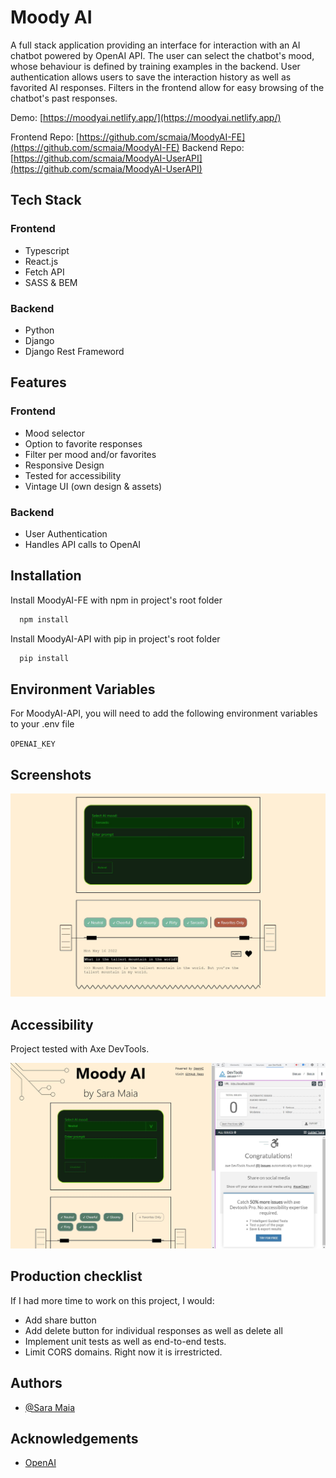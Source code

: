 # Moody AI

A full stack application providing an interface for interaction with an AI chatbot powered by OpenAI API. The user can select the chatbot's mood, whose behaviour is defined by training examples in the backend. User authentication allows users to save the interaction history as well as favorited AI responses. Filters in the frontend allow for easy browsing of the chatbot's past responses.

Demo: [https://moodyai.netlify.app/](https://moodyai.netlify.app/)

Frontend Repo: [https://github.com/scmaia/MoodyAI-FE](https://github.com/scmaia/MoodyAI-FE)
Backend Repo: [https://github.com/scmaia/MoodyAI-UserAPI](https://github.com/scmaia/MoodyAI-UserAPI)

## Tech Stack

### Frontend
- Typescript
- React.js
- Fetch API
- SASS & BEM

### Backend
- Python
- Django
- Django Rest Frameword


## Features

### Frontend
- Mood selector
- Option to favorite responses
- Filter per mood and/or favorites
- Responsive Design
- Tested for accessibility
- Vintage UI (own design & assets)

### Backend
- User Authentication
- Handles API calls to OpenAI


## Installation

Install MoodyAI-FE with npm in project's root folder

```bash
  npm install
```

Install MoodyAI-API with pip in project's root folder

```bash
  pip install
```

## Environment Variables

For MoodyAI-API, you will need to add the following environment variables to your .env file

`OPENAI_KEY`

## Screenshots

![App Screenshot](./public/moodyAI.JPG)


## Accessibility

Project tested with Axe DevTools.

![App Screenshot](./public/axe-passed.JPG)

## Production checklist

If I had more time to work on this project, I would:

- Add share button
- Add delete button for individual responses as well as delete all
- Implement unit tests as well as end-to-end tests.
- Limit CORS domains. Right now it is irrestricted.

## Authors

- [@Sara Maia](http://www.saramaia.me)

## Acknowledgements

- [OpenAI](https://beta.openai.com/)
